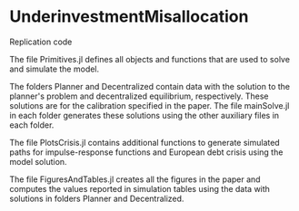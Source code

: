 # UnderinvestmentMisallocation
Replication code

The file Primitives.jl defines all objects and functions that are used to solve and simulate the model.

The folders Planner and Decentralized contain data with the solution to the planner's problem and decentralized equilibrium, respectively. These solutions are for the calibration specified in the paper. The file mainSolve.jl in each folder generates these solutions using the other auxiliary files in each folder.

The file PlotsCrisis.jl contains additional functions to generate simulated paths for impulse-response functions and European debt crisis using the model solution.

The file FiguresAndTables.jl creates all the figures in the paper and computes the values reported in simulation tables using the data with solutions in folders Planner and Decentralized.
